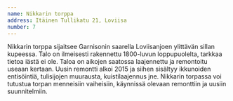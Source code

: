 ```yaml
---
name: Nikkarin torppa
address: Itäinen Tullikatu 21, Loviisa
number: 7
---
```

Nikkarin torppa sijaitsee Garnisonin saarella Loviisanjoen ylittävän sillan kupeessa. Talo on ilmeisesti rakennettu 1800-luvun loppupuolelta, tarkkaa tietoa iästä ei ole. Taloa on aikojen saatossa laajennettu ja remontoitu useaan kertaan. Uusin remontti alkoi 2015 ja siihen sisältyy ikkunoiden entisöintiä, tulisijojen muurausta, kuistilaajennus jne. Nikkarin torpassa voi tutustua torpan menneisiin vaiheisiin, käynnissä olevaan remonttiin ja uusiin suunnitelmiin.
